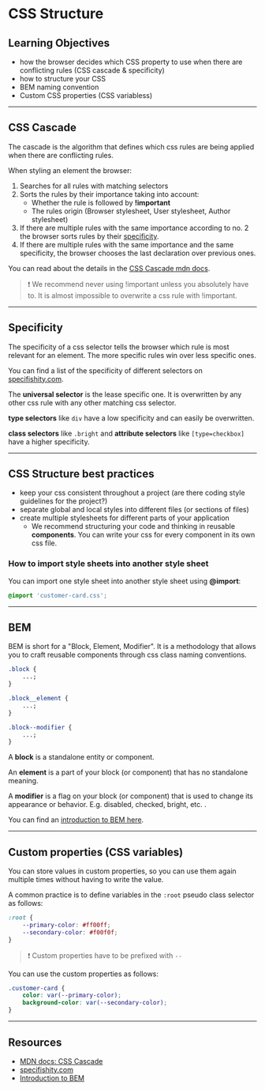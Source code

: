 # CSS Structure

## Learning Objectives

- how the browser decides which CSS property to use when there are conflicting rules (CSS cascade &
  specificity)
- how to structure your CSS
- BEM naming convention
- Custom CSS properties (CSS variabless)

---

## CSS Cascade

The cascade is the algorithm that defines which css rules are being applied when there are
conflicting rules.

When styling an element the browser:

1. Searches for all rules with matching selectors
2. Sorts the rules by their importance taking into account:
   - Whether the rule is followed by **!important**
   - The rules origin (Browser stylesheet, User stylesheet, Author stylesheet)
3. If there are multiple rules with the same importance according to no. 2 the browser sorts rules
   by their [specificity](#specificity).
4. If there are multiple rules with the same importance and the same specificity, the browser
   chooses the last declaration over previous ones.

You can read about the details in the
[CSS Cascade mdn docs](https://developer.mozilla.org/en-US/docs/Web/CSS/Cascade).

> ❗️ We recommend never using !important unless you absolutely have to. It is almost impossible to
> overwrite a css rule with !important.

---

## Specificity

The specificity of a css selector tells the browser which rule is most relevant for an element. The
more specific rules win over less specific ones.

You can find a list of the specificity of different selectors on
[specifishity.com](https://specifishity.com/).

The **universal selector** is the lease specific one. It is overwritten by any other css rule with
any other matching css selector.

**type selectors** like `div` have a low specificity and can easily be overwritten.

**class selectors** like `.bright` and **attribute selectors** like `[type=checkbox]` have a higher
specificity.

---

## CSS Structure best practices

- keep your css consistent throughout a project (are there coding style guidelines for the project?)
- separate global and local styles into different files (or sections of files)
- create multiple stylesheets for different parts of your application
  - We recommend structuring your code and thinking in reusable **components**. You can write your
    css for every component in its own css file.

### How to import style sheets into another style sheet

You can import one style sheet into another style sheet using **@import**:

```css
@import 'customer-card.css';
```

---

## BEM

BEM is short for a "Block, Element, Modifier". It is a methodology that allows you to craft reusable
components through css class naming conventions.

```css
.block {
	...;
}

.block__element {
	...;
}

.block--modifier {
	...;
}
```

A **block** is a standalone entity or component.

An **element** is a part of your block (or component) that has no standalone meaning.

A **modifier** is a flag on your block (or component) that is used to change its appearance or
behavior. E.g. disabled, checked, bright, etc. .

You can find an [introduction to BEM here](http://getbem.com/introduction/).

---

## Custom properties (CSS variables)

You can store values in custom properties, so you can use them again multiple times without having
to write the value.

A common practice is to define variables in the `:root` pseudo class selector as follows:

```css
:root {
	--primary-color: #ff00ff;
	--secondary-color: #f00f0f;
}
```

> ❗️ Custom properties have to be prefixed with `--`

You can use the custom properties as follows:

```css
.customer-card {
	color: var(--primary-color);
	background-color: var(--secondary-color);
}
```

---

## Resources

- [MDN docs: CSS Cascade](https://developer.mozilla.org/en-US/docs/Web/CSS/Cascade)
- [specifishity.com](https://specifishity.com/)
- [Introduction to BEM](http://getbem.com/introduction/)
